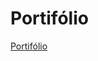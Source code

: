# Portifólio 
<a href="https://giulliabildner14.github.io/Portifolio/Portif-lio.html">Portifólio</a>
